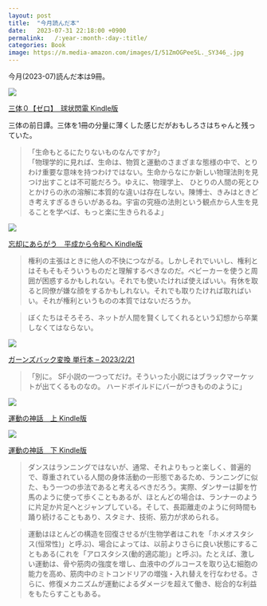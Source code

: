 ```yaml
---
layout: post
title:  "今月読んだ本"
date:   2023-07-31 22:18:00 +0900
permalink:   /:year-:month-:day-:title/
categories: Book
image: https://m.media-amazon.com/images/I/51ZmOGPee5L._SY346_.jpg
---
```

今月(2023-07)読んだ本は9冊。  

<p><a href="https://www.amazon.co.jp/dp/B0BQBK7KDG?&linkCode=li2&tag=peipeipe-22&linkId=5f0047f9cc094e12fabf323e37173dbb&language=ja_JP&ref_=as_li_ss_il" target="_blank" rel="nofollow"><img border="0" src="https://m.media-amazon.com/images/I/51j0y9V8S5L._SL300_.jpg" ></a><img src="https://ir-jp.amazon-adsystem.com/e/ir?t=peipeipe-22&language=ja_JP&l=li2&o=9&a=B0BQBK7KDG" width="1" height="1" border="0" alt="" style="border:none !important; margin:0px !important;" /></p> <p><a href="https://www.amazon.co.jp/dp/B0BQBK7KDG?&linkCode=li2&tag=peipeipe-22&linkId=5f0047f9cc094e12fabf323e37173dbb&language=ja_JP&ref_=as_li_ss_il" target="_blank" rel="nofollow">三体０【ゼロ】　球状閃電 Kindle版</a></p>
  
三体の前日譚。三体を1冊の分量に薄くした感じだがおもしろさはちゃんと残っていた。  
> 「生命もとるにたりないものなんですか?」  
「物理学的に見れば、生命は、物質と運動のさまざまな態様の中で、とりわけ重要な意味を持つわけではない。生命からなにか新しい物理法則を見つけ出すことは不可能だろう。ゆえに、物理学上、 ひとりの人間の死とひとかけらの氷の溶解に本質的な違いは存在しない。陳博士、きみはときどき考えすぎるきらいがあるね。宇宙の究極の法則という観点から人生を見ることを学べば、もっと楽に生きられるよ」
  
<p><a href="https://www.amazon.co.jp/dp/B0B8H3MRBM?th=1&psc=1&linkCode=li2&tag=peipeipe-22&linkId=12ae75342586c94a4bc06592eb10c16b&language=ja_JP&ref_=as_li_ss_il" target="_blank" rel="nofollow"><img border="0" src="https://m.media-amazon.com/images/I/514n3ZPWPYL._SL300_.jpg" ></a><img src="https://ir-jp.amazon-adsystem.com/e/ir?t=peipeipe-22&language=ja_JP&l=li2&o=9&a=B0B8H3MRBM" width="1" height="1" border="0" alt="" style="border:none !important; margin:0px !important;" /></p> <p><a href="https://www.amazon.co.jp/dp/B0B8H3MRBM?th=1&psc=1&linkCode=li2&tag=peipeipe-22&linkId=12ae75342586c94a4bc06592eb10c16b&language=ja_JP&ref_=as_li_ss_il" target="_blank" rel="nofollow">忘却にあらがう　平成から令和へ Kindle版</a></p>

> 権利の主張はときに他人の不快につながる。しかしそれでいいし、権利とはそもそもそういうものだと理解するべきなのだ。ベビーカーを使うと周囲が困惑するかもしれない。それでも使いたければ使えばいい。有休を取ると同僚が嫌な顔をするかもしれない。それでも取りたければ取ればいい。それが権利というものの本質ではないだろうか。
  
> ぼくたちはそろそろ、ネットが人間を賢くしてくれるという幻想から卒業しなくてはならない。
  
<p><a href="https://www.amazon.co.jp/%E3%82%AC%E3%83%BC%E3%83%B3%E3%82%BA%E3%83%90%E3%83%83%E3%82%AF%E5%A4%89%E6%8F%9B-%E9%99%B8-%E7%A7%8B%E6%A7%8E/dp/4152102128?_encoding=UTF8&qid=&sr=&linkCode=li2&tag=peipeipe-22&linkId=262d5e980d7664abc6b1b0343e1eb840&language=ja_JP&ref_=as_li_ss_il" target="_blank" rel="nofollow"><img border="0" src="https://m.media-amazon.com/images/I/51pIKzxVHVL._SL300_.jpg" ></a><img src="https://ir-jp.amazon-adsystem.com/e/ir?t=peipeipe-22&language=ja_JP&l=li2&o=9&a=4152102128" width="1" height="1" border="0" alt="" style="border:none !important; margin:0px !important;" /></p> <p><a href="https://www.amazon.co.jp/%E3%82%AC%E3%83%BC%E3%83%B3%E3%82%BA%E3%83%90%E3%83%83%E3%82%AF%E5%A4%89%E6%8F%9B-%E9%99%B8-%E7%A7%8B%E6%A7%8E/dp/4152102128?_encoding=UTF8&qid=&sr=&linkCode=li2&tag=peipeipe-22&linkId=262d5e980d7664abc6b1b0343e1eb840&language=ja_JP&ref_=as_li_ss_il" target="_blank" rel="nofollow">ガーンズバック変換 単行本 – 2023/2/21</a></p>

> 「別に。 SF小説の一つってだけ。そういった小説にはブラックマーケットが出てくるものなの。 ハードボイルドにバーがつきもののように」

<p><a href="https://www.amazon.co.jp/dp/B0BDF9QQX8?th=1&psc=1&linkCode=li2&tag=peipeipe-22&linkId=6dd096411da7ce814cb644423d68b06b&language=ja_JP&ref_=as_li_ss_il" target="_blank" rel="nofollow"><img border="0" src="https://m.media-amazon.com/images/I/51ZmOGPee5L._SL300_.jpg" ></a><img src="https://ir-jp.amazon-adsystem.com/e/ir?t=peipeipe-22&language=ja_JP&l=li2&o=9&a=B0BDF9QQX8" width="1" height="1" border="0" alt="" style="border:none !important; margin:0px !important;" /></p> <p><a href="https://www.amazon.co.jp/dp/B0BDF9QQX8?th=1&psc=1&linkCode=li2&tag=peipeipe-22&linkId=6dd096411da7ce814cb644423d68b06b&language=ja_JP&ref_=as_li_ss_il" target="_blank" rel="nofollow">運動の神話　上 Kindle版</a></p>

<p><a href="https://www.amazon.co.jp/gp/product/B0BDF7S2SL?notRedirectToSDP=1&storeType=ebooks&linkCode=li2&tag=peipeipe-22&linkId=9f0ce0dde12e3f08b8fce04488baa385&language=ja_JP&ref_=as_li_ss_il" target="_blank" rel="nofollow"><img border="0" src="https://m.media-amazon.com/images/I/41JqyOF3y8L._SL300_.jpg" ></a><img src="https://ir-jp.amazon-adsystem.com/e/ir?t=peipeipe-22&language=ja_JP&l=li2&o=9&a=B0BDF7S2SL" width="1" height="1" border="0" alt="" style="border:none !important; margin:0px !important;" /></p> <p><a href="https://www.amazon.co.jp/gp/product/B0BDF7S2SL?notRedirectToSDP=1&storeType=ebooks&linkCode=li2&tag=peipeipe-22&linkId=9f0ce0dde12e3f08b8fce04488baa385&language=ja_JP&ref_=as_li_ss_il" target="_blank" rel="nofollow">運動の神話　下 Kindle版</a></p>

> ダンスはランニングではないが、通常、それよりもっと楽しく、普遍的で、尊重されている人間の身体活動の一形態であるため、ランニングに似た、もう一つの歩法であると考えるべきだろう。実際、ダンサーは脚を竹馬のように使って歩くこともあるが、ほとんどの場合は、ランナーのように片足か片足へとジャンプしている。そして、長距離走のように何時間も踊り続けることもあり、スタミナ、技術、筋力が求められる。
  
> 運動はほとんどの構造を回復させるが(生物学者はこれを「ホメオスタシス(恒常性)」と呼ぶ)、場合によっては、以前よりさらに良い状態にすることもある(これを「アロスタシス(動的適応能)」と呼ぶ)。たとえば、激しい運動は、骨や筋肉の強度を増し、血液中のグルコースを取り込む細胞の能力を高め、筋肉中のミトコンドリアの増強・入れ替えを行なわせる。さらに、修復メカニズムが運動によるダメージを超えて働き、総合的な利益をもたらすこともある。
